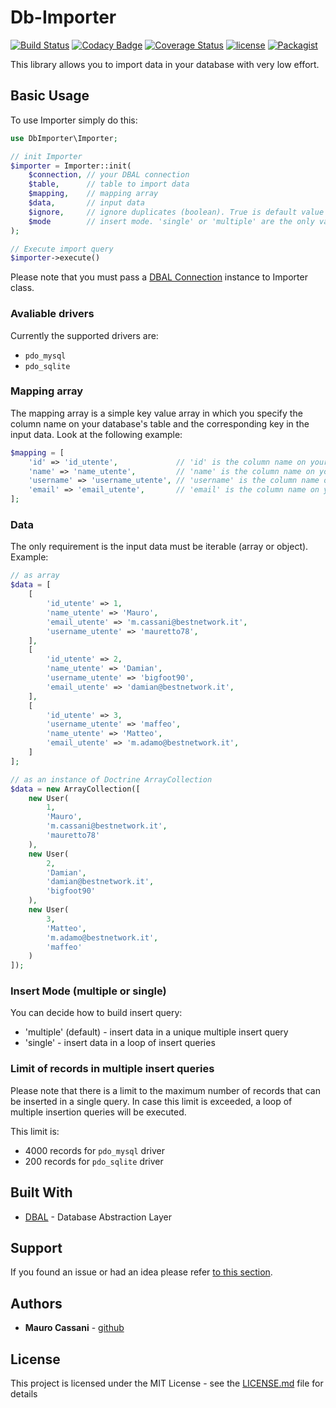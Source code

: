 # Db-Importer

[![Build Status](https://travis-ci.org/mauretto78/db-importer.svg?branch=master)](https://travis-ci.org/mauretto78/db-importer)
[![Codacy Badge](https://api.codacy.com/project/badge/Grade/61444b8259e642f990965fc843283ad7)](https://www.codacy.com/app/mauretto78/db-importer?utm_source=github.com&amp;utm_medium=referral&amp;utm_content=mauretto78/db-importer&amp;utm_campaign=Badge_Grade)
[![Coverage Status](https://coveralls.io/repos/github/mauretto78/db-importer/badge.svg?branch=master)](https://coveralls.io/github/mauretto78/db-importer?branch=master)
[![license](https://img.shields.io/github/license/mauretto78/db-importer.svg)]()
[![Packagist](https://img.shields.io/packagist/v/mauretto78/db-importer.svg)]()

This library allows you to import data in your database with very low effort.

## Basic Usage

To use Importer simply do this:

```php
use DbImporter\Importer;

// init Importer
$importer = Importer::init(
    $connection, // your DBAL connection
    $table,      // table to import data
    $mapping,    // mapping array
    $data,       // input data
    $ignore,     // ignore duplicates (boolean). True is default value
    $mode        // insert mode. 'single' or 'multiple' are the only values allowed. 'multiple' is default value
);

// Execute import query
$importer->execute()

```

Please note that you must pass a [DBAL Connection](http://www.doctrine-project.org/projects/dbal.html) instance to Importer class.

### Avaliable drivers
 
Currently the supported drivers are:

* `pdo_mysql`
* `pdo_sqlite`

### Mapping array

The mapping array is a simple key value array in which you specify the column name on your database's table and the corresponding key in the input data. Look at the following example:

```php
$mapping = [
    'id' => 'id_utente',             // 'id' is the column name on your database's table. 'id_utente' is the key in input data
    'name' => 'name_utente',         // 'name' is the column name on your database's table. 'name_utente' is the key in input data
    'username' => 'username_utente', // 'username' is the column name on your database's table. 'username_utente' is the key in input data
    'email' => 'email_utente',       // 'email' is the column name on your database's table. 'email_utente' is the key in input data
];

```

### Data

The only requirement is the input data must be iterable (array or object). Example:

```php
// as array
$data = [
    [
        'id_utente' => 1,
        'name_utente' => 'Mauro',
        'email_utente' => 'm.cassani@bestnetwork.it',
        'username_utente' => 'mauretto78',
    ],
    [
        'id_utente' => 2,
        'name_utente' => 'Damian',
        'username_utente' => 'bigfoot90',
        'email_utente' => 'damian@bestnetwork.it',
    ],
    [
        'id_utente' => 3,
        'username_utente' => 'maffeo',
        'name_utente' => 'Matteo',
        'email_utente' => 'm.adamo@bestnetwork.it',
    ]
];

// as an instance of Doctrine ArrayCollection
$data = new ArrayCollection([
    new User(
        1,
        'Mauro',
        'm.cassani@bestnetwork.it',
        'mauretto78'
    ),
    new User(
        2,
        'Damian',
        'damian@bestnetwork.it',
        'bigfoot90'
    ), 
    new User(
        3,
        'Matteo',
        'm.adamo@bestnetwork.it',
        'maffeo'
    )
]);

```

### Insert Mode (multiple or single)

You can decide how to build insert query:
 
* 'multiple' (default) - insert data in a unique multiple insert query
* 'single' - insert data in a loop of insert queries
 
### Limit of records in multiple insert queries
 
Please note that there is a limit to the maximum number of records that can be inserted in a single query. In case this limit is exceeded, a loop of multiple insertion queries will be executed. 

This limit is:

* 4000 records for `pdo_mysql` driver
* 200 records for `pdo_sqlite` driver
 
## Built With

* [DBAL](http://www.doctrine-project.org/projects/dbal.html) - Database Abstraction Layer

## Support

If you found an issue or had an idea please refer [to this section](https://github.com/mauretto78/db-importer/issues).

## Authors

* **Mauro Cassani** - [github](https://github.com/mauretto78)

## License

This project is licensed under the MIT License - see the [LICENSE.md](LICENSE.md) file for details

